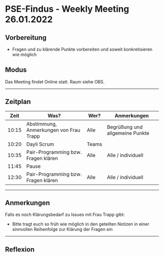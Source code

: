 # PSE-Findus - Weekly Meeting 26.01.2022

## Vorbereitung

- Fragen und zu klärende Punkte vorbereiten und soweit konkretisieren wie möglich


## Modus

Das Meeting findet Online statt.
Raum siehe OBS.

---

## Zeitplan

|Zeit   |Was?   |Wer?  | Anmerkungen |
|:-----:|-----|-----|------------|
| 10:15 | Abstimmung, Anmerkungen von Frau Trapp| Alle | Begrüßung und allgemeine Punkte 
| 10:20 | Dayli Scrum | Teams | 
| 10:35 | Pair-Programming bzw. Fragen klären | Alle | Alle / individuell
| 11:45 | Pause |
| 12:30 | Pair-Programming bzw. Fragen klären | Alle | Alle / individuell


---

## Anmerkungen

Falls es noch Klärungsbedarf zu Issues mit Frau Trapp gibt:
- Bitte tragt euch so früh wie möglich in den geteilten Notizen in einer sinnvollen Reihenfolge zur Klärung der Fragen ein

---

## Reflexion
